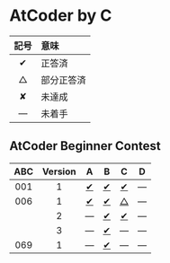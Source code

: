 # AtCoder by C #

|記号|意味|
|:-:|:-|
|&#x2714;|正答済|
|&#x25b3;|部分正答済|
|&#x2718;|未達成|
|&#x2014;|未着手|

## AtCoder Beginner Contest ##

|ABC|Version|A|B|C|D|
|:-:|:-:|:-:|:-:|:-:|:-:|
|001|1|[&#x2714;](ABC001/ABC001_A_v01.c)|[&#x2714;](ABC001/ABC001_B_v01.c)|[&#x2714;](ABC001/ABC001_C_v01.c)|&#x2014;|
|006|1|[&#x2714;](ABC006/ABC006_A_v01.c)|[&#x2714;](ABC006/ABC006_B_v01.c)|[&#x25b3;](ABC006/ABC006_C_v01.c)|&#x2014;|
|   |2|&#x2014;|[&#x2714;](ABC006/ABC006_B_v02.c)|[&#x2714;](ABC006/ABC006_C_v02.c)|&#x2014;|
|   |3|&#x2014;|[&#x2714;](ABC006/ABC006_B_v03.c)|&#x2014;|&#x2014;|
|069|1|&#x2014;|[&#x2714;](ABC069/ABC069_B_v01.c)|&#x2014;|&#x2014;|
